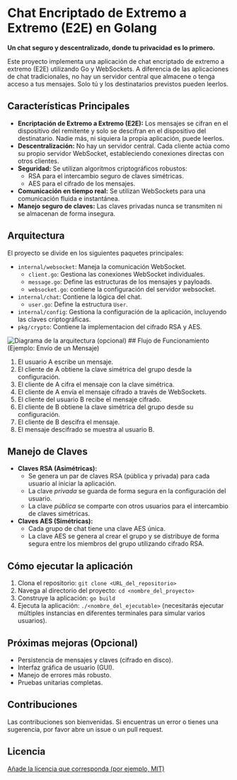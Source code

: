 # Chat Encriptado de Extremo a Extremo (E2E) en Golang

<!-- ![Logo](aquí_va_la_ruta_de_la_imagen.png) -->
**Un chat seguro y descentralizado, donde tu privacidad es lo primero.** 

Este proyecto implementa una aplicación de chat encriptado de extremo a extremo (E2E) utilizando Go y WebSockets. A diferencia de las aplicaciones de chat tradicionales, no hay un servidor central que almacene o tenga acceso a tus mensajes. Solo tú y los destinatarios previstos pueden leerlos.

## Características Principales

*   **Encriptación de Extremo a Extremo (E2E):** Los mensajes se cifran en el dispositivo del remitente y solo se descifran en el dispositivo del destinatario. Nadie más, ni siquiera la propia aplicación, puede leerlos.
*   **Descentralización:** No hay un servidor central. Cada cliente actúa como su propio servidor WebSocket, estableciendo conexiones directas con otros clientes.
*   **Seguridad:** Se utilizan algoritmos criptográficos robustos:
    *   RSA para el intercambio seguro de claves simétricas.
    *   AES para el cifrado de los mensajes.
*   **Comunicación en tiempo real:** Se utilizan WebSockets para una comunicación fluida e instantánea.
*   **Manejo seguro de claves:** Las claves privadas nunca se transmiten ni se almacenan de forma insegura.

## Arquitectura

El proyecto se divide en los siguientes paquetes principales:

*   `internal/websocket`: Maneja la comunicación WebSocket.
    *   `client.go`: Gestiona las conexiones WebSocket individuales.
    *   `message.go`: Define las estructuras de los mensajes y payloads.
    * `websocket.go`: contiene la configuración del servidor websocket.
*   `internal/chat`: Contiene la lógica del chat.
    *   `user.go`: Define la estructura `User`.
*   `internal/config`: Gestiona la configuración de la aplicación, incluyendo las claves criptográficas.
* `pkg/crypto`: Contiene la implementacion del cifrado RSA y AES.

![Diagrama de la arquitectura (opcional)](aquí_va_la_ruta_del_diagrama.png) ## Flujo de Funcionamiento (Ejemplo: Envío de un Mensaje)

1.  El usuario A escribe un mensaje.
2.  El cliente de A obtiene la clave simétrica del grupo desde la configuración.
3.  El cliente de A cifra el mensaje con la clave simétrica.
4.  El cliente de A envía el mensaje cifrado a través de WebSockets.
5.  El cliente del usuario B recibe el mensaje cifrado.
6.  El cliente de B obtiene la clave simétrica del grupo desde su configuración.
7.  El cliente de B descifra el mensaje.
8.  El mensaje descifrado se muestra al usuario B.

## Manejo de Claves

*   **Claves RSA (Asimétricas):**
    *   Se genera un par de claves RSA (pública y privada) para cada usuario al iniciar la aplicación.
    *   La clave *privada* se guarda de forma segura en la configuración del usuario.
    *   La clave *pública* se comparte con otros usuarios para el intercambio de claves simétricas.
*   **Claves AES (Simétricas):**
    *   Cada grupo de chat tiene una clave AES única.
    *   La clave AES se genera al crear el grupo y se distribuye de forma segura entre los miembros del grupo utilizando cifrado RSA.

## Cómo ejecutar la aplicación

1.  Clona el repositorio: `git clone <URL_del_repositorio>`
2.  Navega al directorio del proyecto: `cd <nombre_del_proyecto>`
3.  Construye la aplicación: `go build`
4.  Ejecuta la aplicación: `./<nombre_del_ejecutable>` (necesitarás ejecutar múltiples instancias en diferentes terminales para simular varios usuarios).

## Próximas mejoras (Opcional)

*   Persistencia de mensajes y claves (cifrado en disco).
*   Interfaz gráfica de usuario (GUI).
*   Manejo de errores más robusto.
*   Pruebas unitarias completas.

## Contribuciones

Las contribuciones son bienvenidas. Si encuentras un error o tienes una sugerencia, por favor abre un issue o un pull request.

## Licencia

[Añade la licencia que corresponda (por ejemplo, MIT)](aquí_va_el_enlace_a_la_licencia)